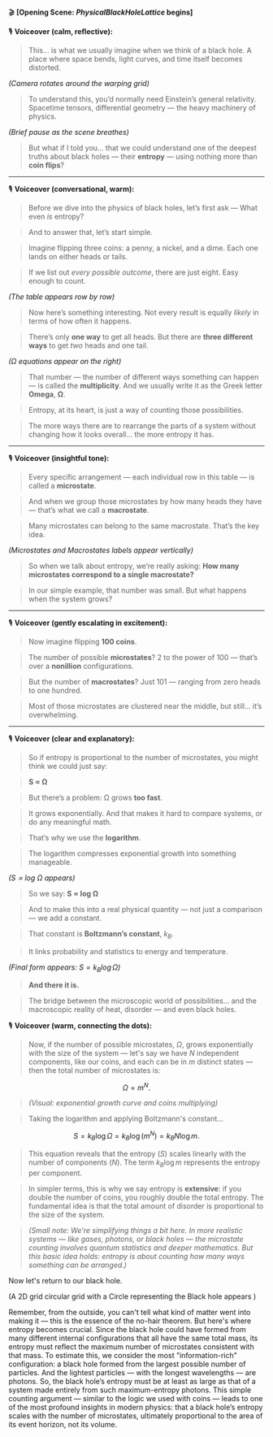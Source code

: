 🎬 **\[Opening Scene: *PhysicalBlackHoleLattice* begins]**

🎙 **Voiceover (calm, reflective):**

> This... is what we usually imagine when we think of a black hole.
> A place where space bends, light curves, and time itself becomes distorted.

*(Camera rotates around the warping grid)*

> To understand this, you’d normally need Einstein’s general relativity.
> Spacetime tensors, differential geometry — the heavy machinery of physics.

*(Brief pause as the scene breathes)*

> But what if I told you...
> that we could understand one of the deepest truths about black holes — their **entropy** — using nothing more than **coin flips**?

---

🎙 **Voiceover (conversational, warm):**

> Before we dive into the physics of black holes, let’s first ask —
> What even *is* entropy?

> And to answer that, let’s start simple.

> Imagine flipping three coins:
> a penny, a nickel, and a dime.
> Each one lands on either heads or tails.

> If we list out *every possible outcome*, there are just eight.
> Easy enough to count.

*(The table appears row by row)*

> Now here’s something interesting.
> Not every result is equally *likely* in terms of how often it happens.

> There’s only **one way** to get all heads.
> But there are **three different ways** to get *two* heads and one tail.

*(Ω equations appear on the right)*

> That number — the number of different ways something can happen —
> is called the **multiplicity**.
> And we usually write it as the Greek letter **Omega**, **Ω**.

> Entropy, at its heart, is just a way of counting those possibilities.

> The more ways there are to rearrange the parts of a system
> without changing how it looks overall...
> the more entropy it has.

---

🎙 **Voiceover (insightful tone):**

> Every specific arrangement — each individual row in this table —
> is called a **microstate**.

> And when we group those microstates by how many heads they have —
> that’s what we call a **macrostate**.

> Many microstates can belong to the same macrostate.
> That’s the key idea.

*(Microstates and Macrostates labels appear vertically)*

> So when we talk about entropy, we’re really asking:
> **How many microstates correspond to a single macrostate?**

> In our simple example, that number was small.
> But what happens when the system grows?

---

🎙 **Voiceover (gently escalating in excitement):**

> Now imagine flipping **100 coins**.

> The number of possible **microstates**?
> 2 to the power of 100 — that’s over a **nonillion** configurations.

> But the number of **macrostates**?
> Just 101 — ranging from zero heads to one hundred.

> Most of those microstates are clustered near the middle,
> but still... it’s overwhelming.

---

🎙 **Voiceover (clear and explanatory):**

> So if entropy is proportional to the number of microstates,
> you might think we could just say:

> **S ∝ Ω**

> But there’s a problem:
> Ω grows **too fast**.

> It grows exponentially.
> And that makes it hard to compare systems, or do any meaningful math.

> That’s why we use the **logarithm**.

> The logarithm compresses exponential growth into something manageable.

*(S ∝ log Ω appears)*

> So we say:
> **S ∝ log Ω**

> And to make this into a real physical quantity — not just a comparison —
> we add a constant.

> That constant is **Boltzmann’s constant**, *k<sub>B</sub>*.

> It links probability and statistics to energy and temperature.


*(Final form appears: $S = k_B \log \Omega$)*

> **And there it is.**

> The bridge between the microscopic world of possibilities...
> and the macroscopic reality of heat, disorder — and even black holes.

🎙 **Voiceover (warm, connecting the dots):**

> Now, if the number of possible microstates, $\Omega$, grows exponentially with the size of the system — let's say we have $N$ independent components, like our coins, and each can be in $m$ distinct states — then the total number of microstates is:

$$
\Omega = m^N.
$$

> *(Visual: exponential growth curve and coins multiplying)*

> Taking the logarithm and applying Boltzmann's constant...

$$
S = k_B \log \Omega = k_B \log (m^N) = k_B N \log m.
$$

> This equation reveals that the entropy ($S$) scales linearly with the number of components ($N$). The term $k_B \log m$ represents the entropy per component.

> In simpler terms, this is why we say entropy is **extensive**: if you double the number of coins, you roughly double the total entropy. The fundamental idea is that the total amount of disorder is proportional to the size of the system.

> *(Small note: We're simplifying things a bit here. In more realistic systems — like gases, photons, or black holes — the microstate counting involves quantum statistics and deeper mathematics. But this basic idea holds: entropy is about counting how many ways something can be arranged.)*


Now let's return to our black hole. 

(A 2D grid circular grid with a Circle representing the Black hole appears )

Remember, from the outside, you can't tell what kind of matter went into making it — this is the essence of the no-hair theorem. But here's where entropy becomes crucial. Since the black hole could have formed from many different internal configurations that all have the same total mass, its entropy must reflect the maximum number of microstates consistent with that mass. To estimate this, we consider the most "information-rich" configuration: a black hole formed from the largest possible number of particles. And the lightest particles — with the longest wavelengths — are photons. So, the black hole’s entropy must be at least as large as that of a system made entirely from such maximum-entropy photons. This simple counting argument — similar to the logic we used with coins — leads to one of the most profound insights in modern physics: that a black hole’s entropy scales with the number of microstates, ultimately proportional to the area of its event horizon, not its volume.